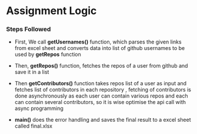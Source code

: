 # Assignment Logic


### Steps Followed ###

* First, We call **getUsernames()** function, which parses the given links from excel sheet and converts
data into list of github usernames to be used by **getRepos**  function

* Then, **getRepos()** function, fetches the repos of a user from github and save it in a list

* Then **getContributors()** function takes repos list of a user as input and fetches list of contributors in each
repository , fetching of contributors is done asynchronously as each user can contain various repos and each can
contain several contributors, so it is wise optimise the api call with async programming

* **main()**  does the error handling and saves the final result to a excel sheet called final.xlsx
